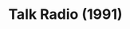 ---
layout: shows
title: Talk Radio (1991)
poster:
category:
details:
  Theatre: Players by the Sea
cast:
crew:
  Director: Michael Lipp
external_links:
---